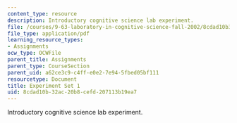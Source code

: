 ```yaml
---
content_type: resource
description: Introductory cognitive science lab experiment.
file: /courses/9-63-laboratory-in-cognitive-science-fall-2002/8cdad10b32ac20b8cefd207113b19ea7_experiment_1.pdf
file_type: application/pdf
learning_resource_types:
- Assignments
ocw_type: OCWFile
parent_title: Assignments
parent_type: CourseSection
parent_uid: a62ce3c9-c4ff-e0e2-7e94-5fbed05bf111
resourcetype: Document
title: Experiment Set 1
uid: 8cdad10b-32ac-20b8-cefd-207113b19ea7
---
```

Introductory cognitive science lab experiment.

